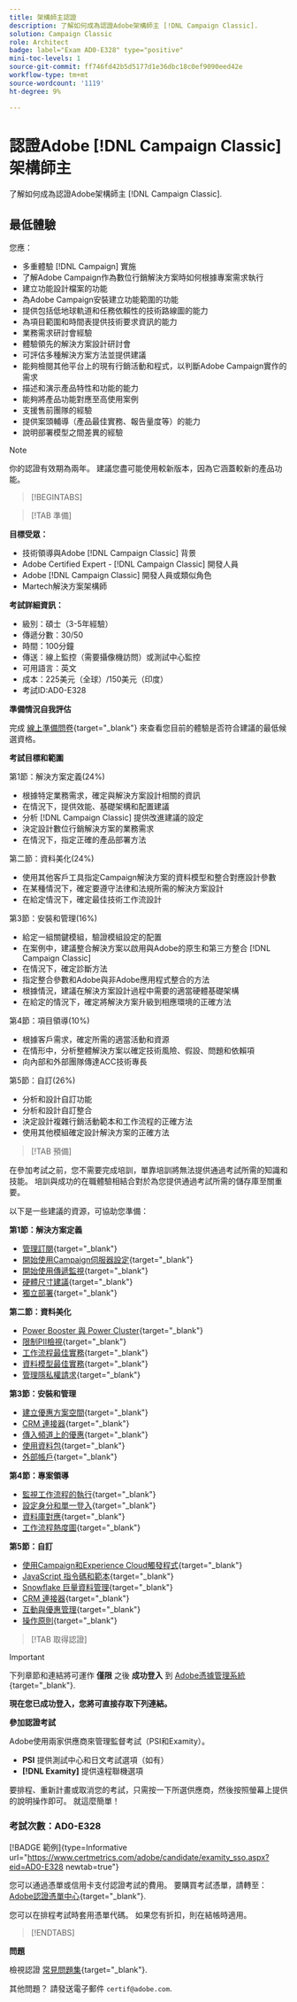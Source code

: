 ```yaml
---
title: 架構師主認證
description: 了解如何成為認證Adobe架構師主 [!DNL Campaign Classic].
solution: Campaign Classic
role: Architect
badge: label="Exam AD0-E328" type="positive"
mini-toc-levels: 1
source-git-commit: ff746fd42b5d5177d1e36dbc18c0ef9090eed42e
workflow-type: tm+mt
source-wordcount: '1119'
ht-degree: 9%

---
```



# 認證Adobe [!DNL Campaign Classic] 架構師主

了解如何成為認證Adobe架構師主 [!DNL Campaign Classic].

## 最低體驗

您應：

* 多重體驗 [!DNL Campaign] 實施
* 了解Adobe Campaign作為數位行銷解決方案時如何根據專案需求執行
* 建立功能設計檔案的功能
* 為Adobe Campaign安裝建立功能範圍的功能
* 提供包括低地球軌道和任務依賴性的技術路線圖的能力
* 為項目範圍和時間表提供技術要求資訊的能力
* 業務需求研討會經驗
* 體驗領先的解決方案設計研討會
* 可評估多種解決方案方法並提供建議
* 能夠檢閱其他平台上的現有行銷活動和程式，以判斷Adobe Campaign實作的需求
* 描述和演示產品特性和功能的能力
* 能夠將產品功能對應至高使用案例
* 支援售前團隊的經驗
* 提供案頭輔導（產品最佳實務、報告量度等）的能力
* 說明部署模型之間差異的經驗

>[!NOTE]
>
>你的認證有效期為兩年。 建議您盡可能使用較新版本，因為它涵蓋較新的產品功能。

>[!BEGINTABS]

>[!TAB 準備]

**目標受眾：**

* 技術領導與Adobe [!DNL Campaign Classic] 背景
* Adobe Certified Expert - [!DNL Campaign Classic] 開發人員
* Adobe [!DNL Campaign Classic] 開發人員或類似角色
* Martech解決方案架構師

**考試詳細資訊：**

* 級別：碩士（3-5年經驗）
* 傳遞分數：30/50
* 時間：100分鐘
* 傳送：線上監控（需要攝像機訪問）或測試中心監控
* 可用語言：英文
* 成本：225美元（全球）/150美元（印度）
* 考試ID:AD0-E328

**準備情況自我評估**

完成 [線上準備問卷](https://scorpion.caveon.com/launchpad/ad-q-e318-readiness-questionnaire-for-adobe-campaign-classic-architect-master-exam/ad-q-e318-readiness-questionnaire-for-adobe-campaign-classic-architect-master-exam){target="_blank"} 來查看您目前的體驗是否符合建議的最低候選資格。

**考試目標和範圍**

第1節：解決方案定義(24%)

* 根據特定業務需求，確定與解決方案設計相關的資訊
* 在情況下，提供效能、基礎架構和配置建議
* 分析 [!DNL Campaign Classic] 提供改進建議的設定
* 決定設計數位行銷解決方案的業務需求
* 在情況下，指定正確的產品部署方法

第二節：資料美化(24%)

* 使用其他客戶工具指定Campaign解決方案的資料模型和整合對應設計參數
* 在某種情況下，確定要遵守法律和法規所需的解決方案設計
* 在給定情況下，確定最佳技術工作流設計

第3節：安裝和管理(16%)

* 給定一組關鍵模組，驗證模組設定的配置
* 在案例中，建議整合解決方案以啟用與Adobe的原生和第三方整合 [!DNL Campaign Classic]
* 在情況下，確定診斷方法
* 指定整合參數和Adobe與非Adobe應用程式整合的方法
* 根據情況，建議在解決方案設計過程中需要的適當硬體基礎架構
* 在給定的情況下，確定將解決方案升級到相應環境的正確方法

第4節：項目領導(10%)

* 根據客戶需求，確定所需的適當活動和資源
* 在情形中，分析整體解決方案以確定技術風險、假設、問題和依賴項
* 向內部和外部團隊傳達ACC技術專長

第5節：自訂(26%)

* 分析和設計自訂功能
* 分析和設計自訂整合
* 決定設計複雜行銷活動範本和工作流程的正確方法
* 使用其他模組確定設計解決方案的正確方法

>[!TAB 預備]

在參加考試之前，您不需要完成培訓，單靠培訓將無法提供通過考試所需的知識和技能。 培訓與成功的在職體驗相結合對於為您提供通過考試所需的儲存庫至關重要。

以下是一些建議的資源，可協助您準備：

**第1節：解決方案定義**

* [管理訂閱](https://experienceleague.adobe.com/docs/campaign-classic/using/sending-messages/subscriptions-and-referrals/managing-subscriptions.html?lang=en){target="_blank"}
* [開始使用Campaign伺服器設定](https://experienceleague.adobe.com/docs/campaign-classic/using/installing-campaign-classic/additional-configurations/configuring-campaign-server.html?lang=en){target="_blank"}
* [開始使用傳遞監視](https://experienceleague.adobe.com/docs/campaign-classic/using/sending-messages/monitoring-deliveries/about-delivery-monitoring.html?lang=en){target="_blank"}
* [硬體尺寸建議](https://experienceleague.adobe.com/docs/campaign-classic/using/technotes/hardware-sizing.html?lang=en){target="_blank"}
* [獨立部署](https://experienceleague.adobe.com/docs/campaign-classic/using/installing-campaign-classic/deployment-types-/standalone-deployment.html?lang=en){target="_blank"}

**第二節：資料美化**

* [Power Booster 與 Power Cluster](https://experienceleague.adobe.com/docs/campaign-classic/using/installing-campaign-classic/deployment-types-/power-booster-and-power-cluster.html?lang=en){target="_blank"}
* [限制PII檢視](https://experienceleague.adobe.com/docs/campaign-classic/using/configuring-campaign-classic/editing-schemas/restricting-pii-view.html?lang=en){target="_blank"}
* [工作流程最佳實務](https://experienceleague.adobe.com/docs/campaign-classic/using/automating-with-workflows/introduction/workflow-best-practices.html?lang=zh-Hant){target="_blank"}
* [資料模型最佳實務](https://experienceleague.adobe.com/docs/campaign-classic/using/configuring-campaign-classic/data-model/data-model-best-practices.html?lang=zh-Hant){target="_blank"}
* [管理隱私權請求](https://experienceleague.adobe.com/docs/campaign-classic/using/getting-started/privacy/privacy-requests/privacy-requests.html){target="_blank"}

**第3節：安裝和管理**

* [建立優惠方案空間](https://experienceleague.adobe.com/docs/campaign-classic/using/managing-offers/managing-environments/creating-offer-spaces.html?lang=en){target="_blank"}
* [CRM 連接器](https://experienceleague.adobe.com/docs/campaign-classic/using/getting-started/connectors/crm-connectors/crm-connectors.html?lang=en){target="_blank"}
* [傳入頻道上的優惠](https://experienceleague.adobe.com/docs/campaign-classic/using/managing-offers/case-study/offers-on-an-inbound-channel.html?lang=en){target="_blank"}
* [使用資料包](https://experienceleague.adobe.com/docs/campaign-classic/using/getting-started/administration-basics/working-with-data-packages.html?lang=en){target="_blank"}
* [外部帳戶](https://experienceleague.adobe.com/docs/campaign-classic/using/installing-campaign-classic/accessing-external-database/external-accounts.html?lang=en){target="_blank"}

**第4節：專案領導**

* [監視工作流程的執行](https://experienceleague.adobe.com/docs/campaign-classic/using/automating-with-workflows/monitoring-workflows/monitoring-workflow-execution.html?lang=zh-Hant){target="_blank"}
* [設定身分和單一登入](https://helpx.adobe.com/uk/enterprise/using/set-up-identity.html){target="_blank"}
* [資料庫對應](https://experienceleague.adobe.com/docs/campaign-classic/using/configuring-campaign-classic/schema-reference/database-mapping.html?lang=en){target="_blank"}
* [工作流程熱度圖](https://experienceleague.adobe.com/docs/campaign-classic/using/automating-with-workflows/monitoring-workflows/heatmap.html?lang=en){target="_blank"}

**第5節：自訂**

* [使用Campaign和Experience Cloud觸發程式](https://experienceleague.adobe.com/docs/campaign-classic/using/integrating-with-adobe-experience-cloud/experience-triggers/about-triggers.html?lang=en){target="_blank"}
* [JavaScript 指令碼和範本](https://experienceleague.adobe.com/docs/campaign-classic/using/automating-with-workflows/advanced-management/javascript-scripts-and-templates.html?lang=en){target="_blank"}
* [Snowflake 巨量資料管理](https://experienceleague.adobe.com/docs/campaign-classic-learn/tutorials/administrating/fda/big-data-segmentation-on-snowflake.html?lang=en){target="_blank"}
* [CRM 連接器](https://experienceleague.adobe.com/docs/campaign-classic/using/getting-started/connectors/crm-connectors/crm-connectors.html?lang=en){target="_blank"}
* [互動與優惠管理](https://experienceleague.adobe.com/docs/campaign-classic/using/managing-offers/interaction-overview/interaction-and-offer-management.html?lang=en){target="_blank"}
* [操作原則](https://experienceleague.adobe.com/docs/campaign-classic/using/monitoring-campaign-classic/production-procedures/operating-principle.html?lang=en){target="_blank"}

>[!TAB 取得認證]

>[!IMPORTANT]
>
>下列章節和連結將可運作 **僅限**  之後 **成功登入** 到 [Adobe憑據管理系統](http://www.certmetrics.com/adobe){target="_blank"}.

**現在您已成功登入，您將可直接存取下列連結。**

**參加認證考試**

Adobe使用兩家供應商來管理監督考試（PSI和Examity）。

* **PSI** 提供測試中心和日文考試選項（如有）
* **[!DNL Examity]** 提供遠程聯機選項

要排程、重新計畫或取消您的考試，只需按一下所選供應商，然後按照螢幕上提供的說明操作即可。 就這麼簡單！

### 考試次數：AD0-E328

[!BADGE 範例]{type=Informative url="https://www.certmetrics.com/adobe/candidate/examity_sso.aspx?eid=AD0-E328 newtab=true"}

您可以通過憑單或信用卡支付認證考試的費用。 要購買考試憑單，請轉至： [Adobe認證憑單中心](https://market.xvoucher.com/adobe/global){target="_blank"}.

您可以在排程考試時套用憑單代碼。 如果您有折扣，則在結帳時適用。

>[!ENDTABS]

**問題**

檢視認證 [常見問題集](https://experienceleague.adobe.com/docs/certification/certification/faq.html?lang=en){target="_blank"}.

其他問題？ 請發送電子郵件 `certif@adobe.com`.
